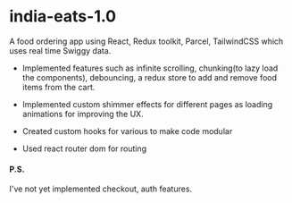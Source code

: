 # india-eats-1.0
A food ordering app using React, Redux toolkit, Parcel, TailwindCSS which uses real time Swiggy data.

- Implemented features such as infinite scrolling, chunking(to lazy load the components), debouncing, a redux store to add and remove food items from the cart.

- Implemented custom shimmer effects for different pages as loading animations for improving the UX.

- Created custom hooks for various to make code modular

- Used react router dom for routing 


#### P.S.
I've not yet implemented checkout, auth features.


